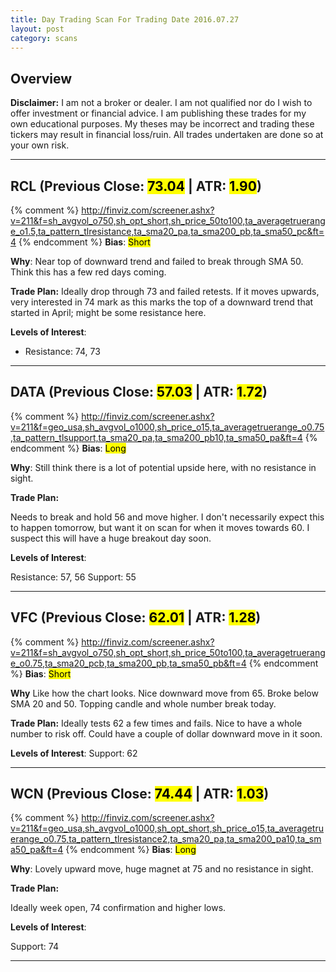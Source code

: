 ```yaml
---
title: Day Trading Scan For Trading Date 2016.07.27
layout: post
category: scans
---
```


Overview
--- 

**Disclaimer:** I am not a broker or dealer. I am not qualified nor do I wish to offer investment or financial advice. I am publishing these trades for my own educational purposes. My theses may be incorrect and trading these tickers may result in financial loss/ruin. All trades undertaken are done so at your own risk.

***

RCL (Previous Close: <mark>73.04</mark> | ATR: <mark>1.90</mark>)
---
{% comment %}
http://finviz.com/screener.ashx?v=211&f=sh_avgvol_o750,sh_opt_short,sh_price_50to100,ta_averagetruerange_o1.5,ta_pattern_tlresistance,ta_sma20_pa,ta_sma200_pb,ta_sma50_pc&ft=4
{% endcomment %}
**Bias**: <mark class="short">Short</mark>

**Why**: Near top of downward trend and failed to break through SMA 50. Think this has a few red days coming. 

**Trade Plan:** Ideally drop through 73 and failed retests. If it moves upwards, very interested in 74 mark as this marks the top of a downward trend that started in April; might be some resistance here.

**Levels of Interest**:

* Resistance: 74, 73

***

DATA (Previous Close: <mark>57.03</mark> | ATR: <mark>1.72</mark>)
---
{% comment %}
http://finviz.com/screener.ashx?v=211&f=geo_usa,sh_avgvol_o1000,sh_price_o15,ta_averagetruerange_o0.75,ta_pattern_tlsupport,ta_sma20_pa,ta_sma200_pb10,ta_sma50_pa&ft=4
{% endcomment %}
**Bias**: <mark class="long">Long</mark>

**Why**: Still think there is a lot of potential upside here, with no resistance in sight.  

**Trade Plan:** 

Needs to break and hold 56 and move higher. I don't necessarily expect this to happen tomorrow, but want it on scan for when it moves towards 60. I suspect this will have a huge breakout day soon.

**Levels of Interest**:

Resistance: 57, 56
Support: 55

***

VFC (Previous Close: <mark>62.01</mark> | ATR: <mark>1.28</mark>)
---
{% comment %}
http://finviz.com/screener.ashx?v=211&f=sh_avgvol_o750,sh_opt_short,sh_price_50to100,ta_averagetruerange_o0.75,ta_sma20_pcb,ta_sma200_pb,ta_sma50_pb&ft=4
{% endcomment %}
**Bias**: <mark class="short">Short</mark>

**Why** Like how the chart looks. Nice downward move from 65. Broke below SMA 20 and 50. Topping candle and whole number break today. 

**Trade Plan:** Ideally tests 62 a few times and fails. Nice to have a whole number to risk off. Could have a couple of dollar downward move in it soon.

**Levels of Interest**:
Support: 62

***

WCN (Previous Close: <mark>74.44</mark> | ATR: <mark>1.03</mark>)
---
{% comment %}
http://finviz.com/screener.ashx?v=211&f=geo_usa,sh_avgvol_o1000,sh_opt_short,sh_price_o15,ta_averagetruerange_o0.75,ta_pattern_tlresistance2,ta_sma20_pa,ta_sma200_pa10,ta_sma50_pa&ft=4
{% endcomment %}
**Bias**: <mark class="long">Long</mark>

**Why**: Lovely upward move, huge magnet at 75 and no resistance in sight. 

**Trade Plan:** 

Ideally week open, 74 confirmation and higher lows.

**Levels of Interest**:

Support: 74

***
